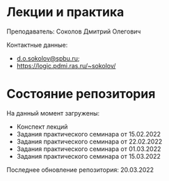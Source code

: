 # Лекции и практика

Преподаватель: Соколов Дмитрий Олегович

Контактные данные:
+ d.o.sokolov@spbu.ru;
+ https://logic.pdmi.ras.ru/~sokolov/

# Состояние репозитория

На данный момент загружены:
+ Конспект лекций
+ Задания практического семинара от 15.02.2022
+ Задания практического семинара от 22.02.2022
+ Задания практического семинара от 01.03.2022
+ Задания практического семинара от 15.03.2022

Последнее обновление репозитория: 20.03.2022
